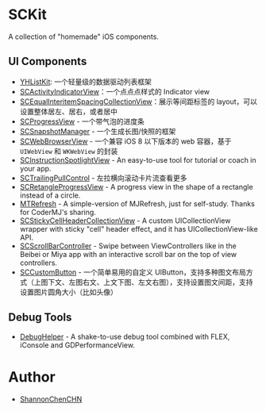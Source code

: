 # SCKit

A collection of "homemade" iOS components. 

## UI Components
* [YHListKit](https://github.com/ShannonChenCHN/YHListKit): 一个轻量级的数据驱动列表框架
* [SCActivityIndicatorView](https://github.com/ShannonChenCHN/SCActivityIndicatorView)：一个点点点样式的 Indicator view
* [SCEqualInteritemSpacingCollectionView](https://github.com/ShannonChenCHN/SCEqualInteritemSpacingCollectionView)：展示等间距标签的 layout，可以设置整体居左、居右，或者居中
* [SCProgressView](https://github.com/ShannonChenCHN/SCProgressView) - 一个带气泡的进度条
* [SCSnapshotManager](https://github.com/ShannonChenCHN/SCSnapshotManager) - 一个生成长图/快照的框架
* [SCWebBrowserView](https://github.com/ShannonChenCHN/SCWebBrowserView) - 一个兼容 iOS 8 以下版本的 web 容器，基于 `UIWebView` 和 `WKWebView` 的封装
* [SCInstructionSpotlightView](https://github.com/ShannonChenCHN/SCInstructionSpotlightView) - An easy-to-use tool for tutorial or coach in your app.
* [SCTrailingPullControl](https://github.com/ShannonChenCHN/SCTrailingPullControl) - 左拉横向滚动卡片流查看更多
* [SCRetangleProgressView](https://github.com/ShannonChenCHN/SCRetangleProgressView) - A progress view in the shape of a rectangle instead of a circle.
* [MTRefresh](https://github.com/ShannonChenCHN/MTRefresh) - A simple-version of MJRefresh, just for self-study. Thanks for CoderMJ's sharing.
* [SCStickyCellHeaderCollectionView](https://github.com/ShannonChenCHN/SCStickyCellHeaderCollectionView) - A custom UICollectionView wrapper with sticky "cell" header effect, and it has UICollectionView-like API.
* [SCScrollBarController](https://github.com/ShannonChenCHN/SCScrollBarController) - Swipe between ViewControllers like in the Beibei or Miya app with an interactive scroll bar on the top of view controllers.
* [SCCustomButton](https://github.com/ShannonChenCHN/SCKit/blob/master/SCKit/UIComponents/Classes/SCCustomButton.h) - 一个简单易用的自定义 UIButton，支持多种图文布局方式（上图下文、左图右文、上文下图、左文右图），支持设置图文间距，支持设置图片圆角大小（比如头像）

## Debug Tools
* [DebugHelper](https://github.com/ShannonChenCHN/DebugHelper) - A shake-to-use debug tool combined with FLEX, iConsole and GDPerformanceView.

# Author
- [ShannonChenCHN](https://github.com/ShannonChenCHN)
